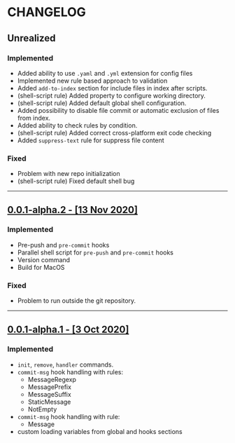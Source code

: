 # CHANGELOG

## Unrealized

### Implemented

- Added ability to use `.yaml` and `.yml` extension for config files
- Implemented new rule based approach to validation
- Added `add-to-index` section for include files in index after scripts.
- (shell-script rule) Added property to configure working directory.
- (shell-script rule) Added default global shell configuration.
- Added possibility to disable file commit or automatic exclusion of files from index.
- Added ability to check rules by condition.
- (shell-script rule) Added correct cross-platform exit code checking
- Added `suppress-text` rule for suppress file content

### Fixed

- Problem with new repo initialization
- (shell-script rule) Fixed default shell bug

___

## [0.0.1-alpha.2 - [13 Nov 2020]](https://github.com/evg4b/fisherman/releases/tag/0.0.1-alpha.2)

### Implemented

- Pre-push and `pre-commit` hooks
- Parallel shell script for `pre-push` and `pre-commit` hooks
- Version command
- Build for MacOS

### Fixed

- Problem to run outside the git repository.

___

## [0.0.1-alpha.1 - [3 Oct 2020]](https://github.com/evg4b/fisherman/releases/tag/0.0.1-alpha.1)

### Implemented

- `init`, `remove`, `handler` commands.
- `commit-msg` hook handling with rules:
  - MessageRegexp
  - MessagePrefix
  - MessageSuffix
  - StaticMessage
  - NotEmpty
- `commit-msg` hook handling with rule:
  - Message
- custom loading variables from global and hooks sections

